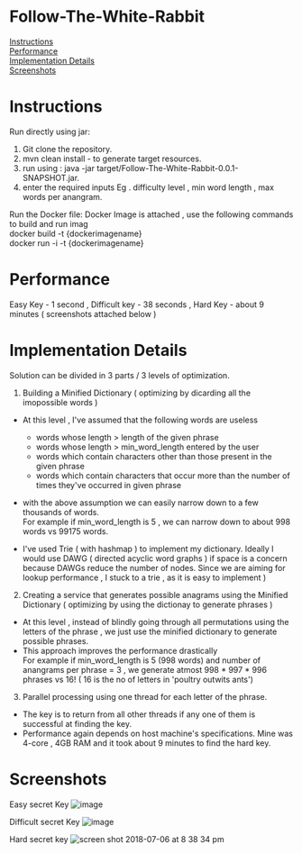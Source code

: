 # Follow-The-White-Rabbit


[Instructions](#instructions)<br/>
[Performance](#performance)<br/>
[Implementation Details](#implementation-details)<br/>
[Screenshots](#screenshots)<br/>

# Instructions

Run directly using jar:
  1. Git clone the repository.
  2. mvn clean install - to generate target resources.
  3. run using : java -jar target/Follow-The-White-Rabbit-0.0.1-SNAPSHOT.jar.
  4. enter the required inputs Eg . difficulty level , min word length , max words per anangram.<br/>
  
  
Run the Docker file:
  Docker Image is attached , use the following commands to build and run imag<br/>
  docker build -t {dockerimagename}<br/>
  docker run -i -t {dockerimagename}<br/>
  
# Performance

Easy Key - 1 second ,
Difficult key - 38 seconds ,
Hard Key - about 9 minutes ( screenshots attached below )

# Implementation Details

Solution can be divided in 3 parts / 3 levels of optimization.

 1.  Building a Minified Dictionary ( optimizing by dicarding all the imopossible words )<br/>
   
  - At this level , I've assumed that the following words are useless
      - words whose length > length of the given phrase
      - words whose length > min_word_length entered by the user
      - words which contain characters other than those present in the given phrase
      - words which contain characters that occur more than the number of times they've occurred in given phrase
      
  - with the above assumption we can easily narrow down to a few thousands of words.<br/>
  For example if min_word_length is 5 , we can narrow down to about 998 words vs 99175 words.<br/>
  - I've used Trie ( with hashmap ) to implement my dictionary. Ideally I would use DAWG ( directed acyclic word graphs ) if space is a concern because DAWGs reduce the number of nodes. Since we are aiming for lookup performance , I stuck to a trie , as it is easy to implement )
    
 2.  Creating a service that generates possible anagrams using the Minified Dictionary ( optimizing by using the dictionay to generate phrases )<br/>
    
 - At this level , instead of blindly going through all permutations using the letters of the phrase , we just use the          minified dictionary to generate possible phrases.<br/>
 - This approach improves the performance drastically </br>
   For example if min_word_length is 5 (998 words) and number of anangrams per phrase = 3 , we generate atmost 998 * 997 * 996 phrases vs 16! ( 16 is the no of letters 
   in 'poultry outwits ants') <br/>
    
 3.  Parallel processing using one thread for each letter of the phrase.
 
  -  The key is to return from all other threads if any one of them is successful at finding the key.<br/> 
  -  Performance again depends on host machine's specifications. Mine was 4-core , 4GB RAM and it took about 9 minutes to find the hard key.<br/>

# Screenshots

Easy secret Key
![image](https://user-images.githubusercontent.com/4529989/42385279-f1af5526-8159-11e8-9d98-71605b711ece.png)


Difficult secret Key
![image](https://user-images.githubusercontent.com/4529989/42385137-88f6052a-8159-11e8-9385-e641c5961b7c.png)

Hard secret key
![screen shot 2018-07-06 at 8 38 34 pm](https://user-images.githubusercontent.com/4529989/42386310-c9b97364-815c-11e8-86ac-9db90de51c8f.png)

